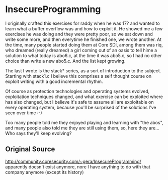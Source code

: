 # InsecureProgramming
 I originally crafted this exercises for raddy when he was 17? and wanted to learn what a buffer overflow
 was and how to exploit it. He showed me a few exercises he was doing and they were pretty poor, so we
 sat down and write some more, and then everytime he finished one, we wrote another. At the time, many
 people started doing them at Core SDI, among them was riq, who dreamed (really dreamed) a girl coming
 out of an oasis to tell hime a solution to what today is abo6.c, at the time it was abo5.c, so I had
 no other choice than write a new abo5.c. And the list kept growing.

 The last I wrote is the stack* series, as a sort of introduction to the subject. Starting with stack1.c
 I believe this comprises a self thought course on exploit writing with a good incremental rhythm.

 Of course as protection technologies and operating systems evolved, exploitation techniques changed,
 and what exercise can be exploited where has also changed, but I believe it's safe to assume all are
 exploitable on every operating system, because you'll be surprised of the solutions I've seen over time :-)

 Too many people told me they enjoyed playing and learning with "the abos", and many people also told me
 they are still using them, so, here they are... Who says they'll keep evolving?

## Original Source
http://community.coresecurity.com/~gera/InsecureProgramming/
apparently doesn't exist anymore, nore I have anything to do with that company anymore (except its history)
